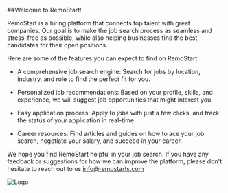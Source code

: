 ##Welcome to RemoStart!

RemoStart is a hiring platform that connects top talent with great companies. Our goal is to make the job search process as seamless and stress-free as possible, while also helping businesses find the best candidates for their open positions.

Here are some of the features you can expect to find on RemoStart:

- A comprehensive job search engine: Search for jobs by location, industry, and role to find the perfect fit for you.

- Personalized job recommendations: Based on your profile, skills, and experience, we will suggest job opportunities that might interest you.

- Easy application process: Apply to jobs with just a few clicks, and track the status of your application in real-time.

- Career resources: Find articles and guides on how to ace your job search, negotiate your salary, and succeed in your career.

We hope you find RemoStart helpful in your job search. If you have any feedback or suggestions for how we can improve the platform, please don't hesitate to reach out to us info@remostarts.com

![Logo](https://remostarts.com/assets/logo/Color-REMO.png)


